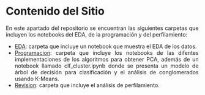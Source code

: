 # Contenido del Sitio

<div align="justify">
  
En este apartado del repositorio se encuentran las siguientes carpetas que incluyen los notebooks del EDA, de la programación y del perfilamiento:

- [EDA](https://github.com/123972/PCA-nutricion/tree/master/notebooks/EDA): carpeta que incluye un notebook que muestra el EDA de los datos.
- [Programacion](https://github.com/123972/PCA-nutricion/tree/master/notebooks/Programacion): carpeta que incluye los notebooks de las difentes implementaciones de los algoritmos para obtener PCA, además de un notebook llamado clf_cluster.ipynb donde se presenta un modelo de árbol de decisión para clasificación y el análisis de conglomerados usando K-Means.  
- [Revision](https://github.com/123972/PCA-nutricion/tree/master/notebooks/Revision): carpeta que incluye el análisis de perfilamiento.
